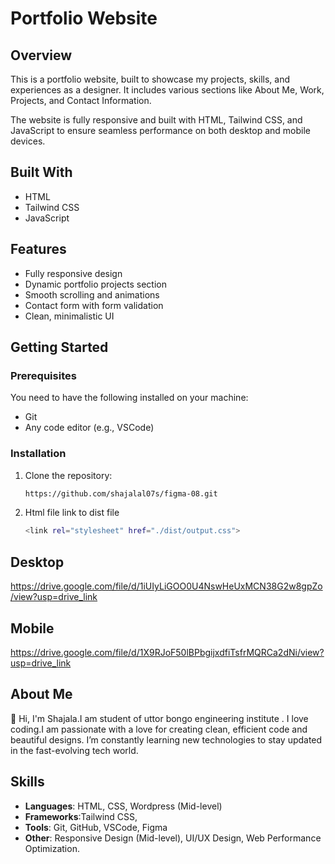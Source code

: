 # Portfolio Website

## Overview
This is a portfolio website, built to showcase my projects, skills, and experiences as a designer. It includes various sections like About Me, Work, Projects, and Contact Information.

The website is fully responsive and built with HTML, Tailwind CSS, and JavaScript to ensure seamless performance on both desktop and mobile devices.

## Built With
- HTML
- Tailwind CSS
- JavaScript

## Features
- Fully responsive design
- Dynamic portfolio projects section
- Smooth scrolling and animations
- Contact form with form validation
- Clean, minimalistic UI

## Getting Started

### Prerequisites
You need to have the following installed on your machine:
- Git
- Any code editor (e.g., VSCode)

### Installation
1. Clone the repository:
   ```bash
   https://github.com/shajalal07s/figma-08.git
2. Html file link to dist file
   ```bash
   <link rel="stylesheet" href="./dist/output.css">

 ## Desktop

https://drive.google.com/file/d/1iUIyLiGOO0U4NswHeUxMCN38G2w8gpZo/view?usp=drive_link

## Mobile

https://drive.google.com/file/d/1X9RJoF50lBPbgijxdfiTsfrMQRCa2dNi/view?usp=drive_link

## About Me

👋 Hi, I'm Shajala.I am student of uttor bongo engineering institute . I love coding.I am passionate with a love for creating clean, efficient code and beautiful designs. I’m constantly learning new technologies to stay updated in the fast-evolving tech world.

## Skills

- **Languages**: HTML, CSS, Wordpress (Mid-level)
- **Frameworks**:Tailwind CSS,
- **Tools**: Git, GitHub, VSCode, Figma
- **Other**: Responsive Design (Mid-level), UI/UX Design, Web Performance Optimization.